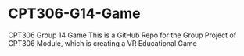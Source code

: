 # CPT306-G14-Game
CPT306 Group 14 Game
This is a GitHub Repo for the Group Project of CPT306 Module, which is creating a VR Educational Game
